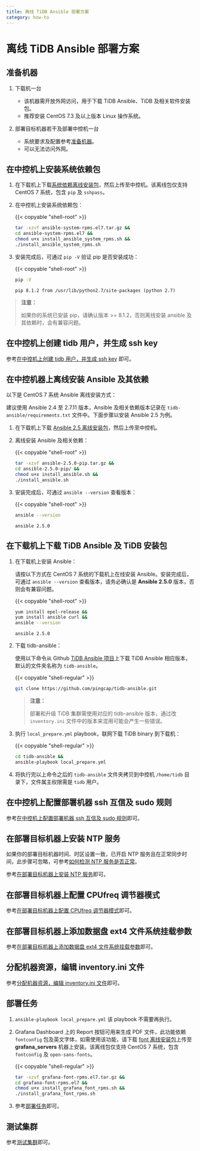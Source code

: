 ```yaml
---
title: 离线 TiDB Ansible 部署方案
category: how-to
---
```


# 离线 TiDB Ansible 部署方案

## 准备机器

1. 下载机一台

    - 该机器需开放外网访问，用于下载 TiDB Ansible、TiDB 及相关软件安装包。
    - 推荐安装 CentOS 7.3 及以上版本 Linux 操作系统。

2. 部署目标机器若干及部署中控机一台

    - 系统要求及配置参考[准备机器](/dev/how-to/deploy/orchestrated/ansible.md#准备机器)。
    - 可以无法访问外网。

## 在中控机上安装系统依赖包

1. 在下载机上下载[系统依赖离线安装包](https://download.pingcap.org/ansible-system-rpms.el7.tar.gz)，然后上传至中控机。该离线包仅支持 CentOS 7 系统，包含 `pip` 及 `sshpass`。

2. 在中控机上安装系统依赖包：

    {{< copyable "shell-root" >}}

    ```bash
    tar -xzvf ansible-system-rpms.el7.tar.gz &&
    cd ansible-system-rpms.el7 &&
    chmod u+x install_ansible_system_rpms.sh &&
    ./install_ansible_system_rpms.sh
    ```

3. 安装完成后，可通过 `pip -V` 验证 pip 是否安装成功：

    {{< copyable "shell-root" >}}

    ```bash
    pip -V
    ```

    ```
    pip 8.1.2 from /usr/lib/python2.7/site-packages (python 2.7)
    ```

> **注意：**
>
> 如果你的系统已安装 pip，请确认版本 >= 8.1.2，否则离线安装 ansible 及其依赖时，会有兼容问题。

## 在中控机上创建 tidb 用户，并生成 ssh key

参考[在中控机上创建 tidb 用户，并生成 ssh key](/dev/how-to/deploy/orchestrated/ansible.md#在中控机上创建-tidb-用户并生成-ssh-key) 即可。

## 在中控机器上离线安装 Ansible 及其依赖

以下是 CentOS 7 系统 Ansible 离线安装方式：

建议使用 Ansible 2.4 至 2.7.11 版本，Ansible 及相关依赖版本记录在 `tidb-ansible/requirements.txt` 文件中。下面步骤以安装 Ansible 2.5 为例。

1. 在下载机上下载 [Ansible 2.5 离线安装包](https://download.pingcap.org/ansible-2.5.0-pip.tar.gz)，然后上传至中控机。

2. 离线安装 Ansible 及相关依赖：

    {{< copyable "shell-root" >}}

    ```bash
    tar -xzvf ansible-2.5.0-pip.tar.gz &&
    cd ansible-2.5.0-pip/ &&
    chmod u+x install_ansible.sh &&
    ./install_ansible.sh
    ```

3. 安装完成后，可通过 `ansible --version` 查看版本：

    {{< copyable "shell-root" >}}

    ```bash
    ansible --version
    ```

    ```
    ansible 2.5.0
    ```

## 在下载机上下载 TiDB Ansible 及 TiDB 安装包

1. 在下载机上安装 Ansible：

    请按以下方式在 CentOS 7 系统的下载机上在线安装 Ansible。安装完成后，可通过 `ansible --version` 查看版本，请务必确认是 **Ansible 2.5.0** 版本，否则会有兼容问题。

    {{< copyable "shell-root" >}}

    ```bash
    yum install epel-release &&
    yum install ansible curl &&
    ansible --version
    ```

    ```
    ansible 2.5.0
    ```

2. 下载 tidb-ansible：

    使用以下命令从 Github [TiDB Ansible 项目](https://github.com/pingcap/tidb-ansible)上下载 TiDB Ansible 相应版本，默认的文件夹名称为 `tidb-ansible`。

    {{< copyable "shell-regular" >}}

    ```bash
    git clone https://github.com/pingcap/tidb-ansible.git
    ```

    > **注意：**
    >
    > 部署和升级 TiDB 集群需使用对应的 tidb-ansible 版本，通过改 `inventory.ini` 文件中的版本来混用可能会产生一些错误。

3. 执行 `local_prepare.yml` playbook，联网下载 TiDB binary 到下载机：

    {{< copyable "shell-regular" >}}

    ```bash
    cd tidb-ansible &&
    ansible-playbook local_prepare.yml
    ```

4. 将执行完以上命令之后的 `tidb-ansible` 文件夹拷贝到中控机 `/home/tidb` 目录下，文件属主权限需是 `tidb` 用户。

## 在中控机上配置部署机器 ssh 互信及 sudo 规则

参考[在中控机上配置部署机器 ssh 互信及 sudo 规则](/dev/how-to/deploy/orchestrated/ansible.md#在中控机上配置部署机器-ssh-互信及-sudo-规则)即可。

## 在部署目标机器上安装 NTP 服务

如果你的部署目标机器时间、时区设置一致，已开启 NTP 服务且在正常同步时间，此步骤可忽略，可参考[如何检测 NTP 服务是否正常](/dev/how-to/deploy/orchestrated/ansible.md#如何检测-ntp-服务是否正常)。

参考[在部署目标机器上安装 NTP 服务](/dev/how-to/deploy/orchestrated/ansible.md#在部署目标机器上安装-ntp-服务)即可。

## 在部署目标机器上配置 CPUfreq 调节器模式

参考[在部署目标机器上配置 CPUfreq 调节器模式](/dev/how-to/deploy/orchestrated/ansible.md#在部署目标机器上配置-cpufreq-调节器模式)即可。

## 在部署目标机器上添加数据盘 ext4 文件系统挂载参数

参考[在部署目标机器上添加数据盘 ext4 文件系统挂载参数](/dev/how-to/deploy/orchestrated/ansible.md#在部署目标机器上添加数据盘-ext4-文件系统挂载参数)即可。

## 分配机器资源，编辑 inventory.ini 文件

参考[分配机器资源，编辑 inventory.ini 文件](/dev/how-to/deploy/orchestrated/ansible.md#分配机器资源编辑-inventoryini-文件)即可。

## 部署任务

1. `ansible-playbook local_prepare.yml` 该 playbook 不需要再执行。

2. Grafana Dashboard 上的 Report 按钮可用来生成 PDF 文件，此功能依赖 `fontconfig` 包及英文字体，如需使用该功能，请下载 [font 离线安装包](https://download.pingcap.org/grafana-font-rpms.el7.tar.gz)上传至 **grafana_servers** 机器上安装。该离线包仅支持 CentOS 7 系统，包含 `fontconfig` 及 `open-sans-fonts`。

    {{< copyable "shell-regular" >}}

    ```bash
    tar -xzvf grafana-font-rpms.el7.tar.gz &&
    cd grafana-font-rpms.el7 &&
    chmod u+x install_grafana_font_rpms.sh &&
    ./install_grafana_font_rpms.sh
    ```

3. 参考[部署任务](/dev/how-to/deploy/orchestrated/ansible.md#部署任务)即可。

## 测试集群

参考[测试集群](/dev/how-to/deploy/orchestrated/ansible.md#测试集群)即可。
